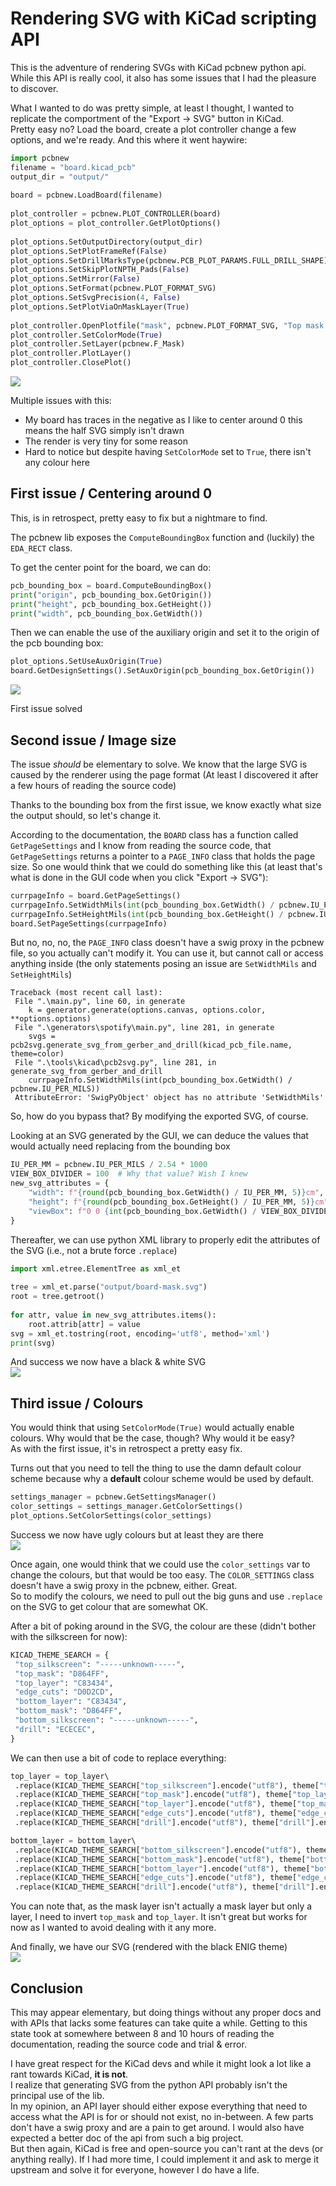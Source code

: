 # Rendering SVG with KiCad scripting API  
This is the adventure of rendering SVGs with KiCad pcbnew python api.  
While this API is really cool, it also has some issues that I had the pleasure to discover.  
  
What I wanted to do was pretty simple, at least I thought, I wanted to replicate the comportment of the "Export → SVG" button in KiCad.  
Pretty easy no? Load the board, create a plot controller change a few options, and we're ready. And this where it went haywire:  
  
```python  
import pcbnew  
filename = "board.kicad_pcb"  
output_dir = "output/"  
  
board = pcbnew.LoadBoard(filename)  
  
plot_controller = pcbnew.PLOT_CONTROLLER(board)  
plot_options = plot_controller.GetPlotOptions()  
  
plot_options.SetOutputDirectory(output_dir)  
plot_options.SetPlotFrameRef(False)  
plot_options.SetDrillMarksType(pcbnew.PCB_PLOT_PARAMS.FULL_DRILL_SHAPE)  
plot_options.SetSkipPlotNPTH_Pads(False)  
plot_options.SetMirror(False)  
plot_options.SetFormat(pcbnew.PLOT_FORMAT_SVG)  
plot_options.SetSvgPrecision(4, False)  
plot_options.SetPlotViaOnMaskLayer(True)  
  
plot_controller.OpenPlotfile("mask", pcbnew.PLOT_FORMAT_SVG, "Top mask layer")  
plot_controller.SetColorMode(True)  
plot_controller.SetLayer(pcbnew.F_Mask)  
plot_controller.PlotLayer()  
plot_controller.ClosePlot()  
```  
![](https://data.thestaticturtle.fr/ShareX/2022/08/12/chrome_2022-08-12_02-36-22.png)  
  
Multiple issues with this:  
 - My board has traces in the negative as I like to center around 0 this means the half SVG simply isn't drawn  
 - The render is very tiny for some reason  
 - Hard to notice but despite having `SetColorMode` set to ``True``, there isn't any colour here  
  
## First issue / Centering around 0  
  
This, is in retrospect, pretty easy to fix but a nightmare to find.  
  
The pcbnew lib exposes the ``ComputeBoundingBox`` function and (luckily) the `EDA_RECT` class.  
  
To get the center point for the board, we can do:  
```python  
pcb_bounding_box = board.ComputeBoundingBox()  
print("origin", pcb_bounding_box.GetOrigin())  
print("height", pcb_bounding_box.GetHeight())  
print("width", pcb_bounding_box.GetWidth())  
```  
Then we can enable the use of the auxiliary origin and set it to the origin of the pcb bounding box:  
  
```python  
plot_options.SetUseAuxOrigin(True)  
board.GetDesignSettings().SetAuxOrigin(pcb_bounding_box.GetOrigin())  
```  
![](https://data.thestaticturtle.fr/ShareX/2022/08/12/chrome_2022-08-12_02-45-46.png)  
  
First issue solved  
  
## Second issue / Image size  
The issue *should* be elementary to solve. We know that the large SVG is caused by the renderer using the page format (At least I discovered it after a few hours of reading the source code)  
  
Thanks to the bounding box from the first issue, we know exactly what size the output should, so let's change it.  
  
According to the documentation, the `BOARD` class has a function called ``GetPageSettings`` and I know from reading the source code, that `GetPageSettings` returns a pointer to a `PAGE_INFO` class that holds the page size. So one would think that we could do something like this (at least that's what is done in the GUI code when you click "Export → SVG"):  
```python  
currpageInfo = board.GetPageSettings()  
currpageInfo.SetWidthMils(int(pcb_bounding_box.GetWidth() / pcbnew.IU_PER_MILS))  
currpageInfo.SetHeightMils(int(pcb_bounding_box.GetHeight() / pcbnew.IU_PER_MILS))  
board.SetPageSettings(currpageInfo)  
```  
  
But no, no, no, the ``PAGE_INFO`` class doesn't have a swig proxy in the pcbnew file, so you actually can't modify it. You can use it, but cannot call or access anything inside (the only statements posing an issue are `SetWidthMils` and `SetHeightMils`)  
```  
Traceback (most recent call last):  
 File ".\main.py", line 60, in generate
    k = generator.generate(options.canvas, options.color, **options.options)
 File ".\generators\spotify\main.py", line 281, in generate
    svgs = pcb2svg.generate_svg_from_gerber_and_drill(kicad_pcb_file.name, theme=color)
 File ".\tools\kicad\pcb2svg.py", line 281, in generate_svg_from_gerber_and_drill
    currpageInfo.SetWidthMils(int(pcb_bounding_box.GetWidth() / pcbnew.IU_PER_MILS))
 AttributeError: 'SwigPyObject' object has no attribute 'SetWidthMils'  
```  
  
So, how do you bypass that? By modifying the exported SVG, of course.  
  
Looking at an SVG generated by the GUI, we can deduce the values that would actually need replacing from the bounding box  
```python  
IU_PER_MM = pcbnew.IU_PER_MILS / 2.54 * 1000  
VIEW_BOX_DIVIDER = 100  # Why that value? Wish I knew  
new_svg_attributes = {  
    "width": f"{round(pcb_bounding_box.GetWidth() / IU_PER_MM, 5)}cm", 
    "height": f"{round(pcb_bounding_box.GetHeight() / IU_PER_MM, 5)}cm", 
    "viewBox": f"0 0 {int(pcb_bounding_box.GetWidth() / VIEW_BOX_DIVIDER)} {int(pcb_bounding_box.GetHeight() / VIEW_BOX_DIVIDER)}",
}  
```  
  
Thereafter, we can use python XML library to properly edit the attributes of the SVG (i.e., not a brute force ``.replace``)  
```python  
import xml.etree.ElementTree as xml_et  
  
tree = xml_et.parse("output/board-mask.svg")  
root = tree.getroot()  
  
for attr, value in new_svg_attributes.items():  
    root.attrib[attr] = value  
svg = xml_et.tostring(root, encoding='utf8', method='xml')  
print(svg)  
```  
  
And success we now have a black & white SVG  
![](https://data.thestaticturtle.fr/ShareX/2022/08/12/chrome_2022-08-12_03-05-37.png)  
  
## Third issue / Colours  
  
You would think that using ``SetColorMode(True)`` would actually enable colours. Why would that be the case, though? Why would it be easy?  
As with the first issue, it's in retrospect a pretty easy fix.  
  
Turns out that you need to tell the thing to use the damn default colour scheme because why a **default** colour scheme would be used by default.  
```python  
settings_manager = pcbnew.GetSettingsManager()  
color_settings = settings_manager.GetColorSettings()  
plot_options.SetColorSettings(color_settings)  
```  
Success we now have ugly colours but at least they are there  
![](https://data.thestaticturtle.fr/ShareX/2022/08/12/chrome_2022-08-12_03-11-33.png)  
  
Once again, one would think that we could use the `color_settings` var to change the colours, but that would be too easy. The ``COLOR_SETTINGS`` class doesn't have a swig proxy in the pcbnew, either. Great.  
So to modify the colours, we need to pull out the big guns and use ``.replace`` on the SVG to get colour that are somewhat OK.  
  
After a bit of poking around in the SVG, the colour are these (didn't bother with the silkscreen for now):   
```python  
KICAD_THEME_SEARCH = {  
 "top_silkscreen": "-----unknown-----", 
 "top_mask": "D864FF", 
 "top_layer": "C83434", 
 "edge_cuts": "D0D2CD", 
 "bottom_layer": "C83434",
 "bottom_mask": "D864FF", 
 "bottom_silkscreen": "-----unknown-----", 
 "drill": "ECECEC",
}  
```  
  
We can then use a bit of code to replace everything:   
```python  
top_layer = top_layer\  
 .replace(KICAD_THEME_SEARCH["top_silkscreen"].encode("utf8"), theme["top_silkscreen"].encode("utf8"))\ 
 .replace(KICAD_THEME_SEARCH["top_mask"].encode("utf8"), theme["top_layer"].encode("utf8"))\
 .replace(KICAD_THEME_SEARCH["top_layer"].encode("utf8"), theme["top_mask"].encode("utf8"))\
 .replace(KICAD_THEME_SEARCH["edge_cuts"].encode("utf8"), theme["edge_cuts"].encode("utf8"))\
 .replace(KICAD_THEME_SEARCH["drill"].encode("utf8"), theme["drill"].encode("utf8"))

bottom_layer = bottom_layer\  
 .replace(KICAD_THEME_SEARCH["bottom_silkscreen"].encode("utf8"), theme["bottom_silkscreen"].encode("utf8"))\
 .replace(KICAD_THEME_SEARCH["bottom_mask"].encode("utf8"), theme["bottom_layer"].encode("utf8"))\
 .replace(KICAD_THEME_SEARCH["bottom_layer"].encode("utf8"), theme["bottom_mask"].encode("utf8"))\
 .replace(KICAD_THEME_SEARCH["edge_cuts"].encode("utf8"), theme["edge_cuts"].encode("utf8"))\
 .replace(KICAD_THEME_SEARCH["drill"].encode("utf8"), theme["drill"].encode("utf8"))  
```  
  
You can note that, as the mask layer isn't actually a mask layer but only a layer, I need to invert ``top_mask`` and ``top_layer``. It isn't great but works for now as I wanted to avoid dealing with it any more.  
  
And finally, we have our SVG (rendered with the black ENIG theme)  
![](https://data.thestaticturtle.fr/ShareX/2022/08/12/chrome_2022-08-12_03-20-09.png)  
  
## Conclusion  
  
This may appear elementary, but doing things without any proper docs and with APIs that lacks some features can take quite a while. Getting to this state took at somewhere between 8 and 10 hours of reading the documentation, reading the source code and trial & error.  
  
I have great respect for the KiCad devs and while it might look a lot like a rant towards KiCad, **it is not**.  
I realize that generating SVG from the python API probably isn't the principal use of the lib.  
In my opinion, an API layer should either expose everything that need to access what the API is for or should not exist, no in-between. A few parts don't have a swig proxy and are a pain to get around. I would also have expected a better doc of the api from such a big project.  
But then again, KiCad is free and open-source you can't rant at the devs (or anything really). If I had more time, I could implement it and ask to merge it upstream and solve it for everyone, however I do have a life.